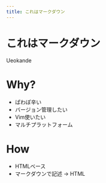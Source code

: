 ```yaml
---
title: これはマークダウン
---
```


# これはマークダウン

Ueokande

# Why?

- ぱわぽ辛い
- バージョン管理したい
- Vim使いたい
- マルチプラットフォーム

# How

- HTMLベース
- マークダウンで記述 → HTML
